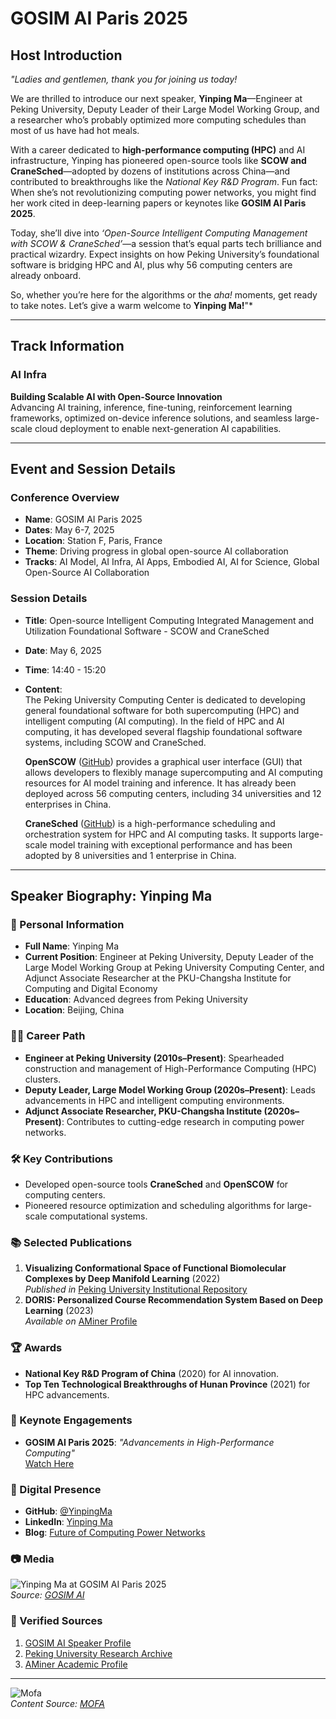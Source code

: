 
# GOSIM AI Paris 2025

## Host Introduction

*"Ladies and gentlemen, thank you for joining us today!*  

We are thrilled to introduce our next speaker, **Yinping Ma**—Engineer at Peking University, Deputy Leader of their Large Model Working Group, and a researcher who’s probably optimized more computing schedules than most of us have had hot meals.  

With a career dedicated to **high-performance computing (HPC)** and AI infrastructure, Yinping has pioneered open-source tools like **SCOW and CraneSched**—adopted by dozens of institutions across China—and contributed to breakthroughs like the *National Key R&D Program*. Fun fact: When she’s not revolutionizing computing power networks, you might find her work cited in deep-learning papers or keynotes like **GOSIM AI Paris 2025**.  

Today, she’ll dive into *‘Open-Source Intelligent Computing Management with SCOW & CraneSched’*—a session that’s equal parts tech brilliance and practical wizardry. Expect insights on how Peking University’s foundational software is bridging HPC and AI, plus why 56 computing centers are already onboard.  

So, whether you’re here for the algorithms or the *aha!* moments, get ready to take notes. Let’s give a warm welcome to **Yinping Ma!**"*  

---

## Track Information

### AI Infra  
**Building Scalable AI with Open-Source Innovation**  
Advancing AI training, inference, fine-tuning, reinforcement learning frameworks, optimized on-device inference solutions, and seamless large-scale cloud deployment to enable next-generation AI capabilities.

---

## Event and Session Details

### Conference Overview
- **Name**: GOSIM AI Paris 2025  
- **Dates**: May 6-7, 2025  
- **Location**: Station F, Paris, France  
- **Theme**: Driving progress in global open-source AI collaboration  
- **Tracks**: AI Model, AI Infra, AI Apps, Embodied AI, AI for Science, Global Open-Source AI Collaboration  

### Session Details
- **Title**: Open-source Intelligent Computing Integrated Management and Utilization Foundational Software - SCOW and CraneSched  
- **Date**: May 6, 2025  
- **Time**: 14:40 - 15:20  
- **Content**:  
  The Peking University Computing Center is dedicated to developing general foundational software for both supercomputing (HPC) and intelligent computing (AI computing). In the field of HPC and AI computing, it has developed several flagship foundational software systems, including SCOW and CraneSched.  

  **OpenSCOW** ([GitHub](https://github.com/PKUHPC/OpenSCOW)) provides a graphical user interface (GUI) that allows developers to flexibly manage supercomputing and AI computing resources for AI model training and inference. It has already been deployed across 56 computing centers, including 34 universities and 12 enterprises in China.  

  **CraneSched** ([GitHub](https://github.com/PKUHPC/CraneSched)) is a high-performance scheduling and orchestration system for HPC and AI computing tasks. It supports large-scale model training with exceptional performance and has been adopted by 8 universities and 1 enterprise in China.  

---

## Speaker Biography: Yinping Ma

### 🧠 Personal Information
- **Full Name**: Yinping Ma  
- **Current Position**: Engineer at Peking University, Deputy Leader of the Large Model Working Group at Peking University Computing Center, and Adjunct Associate Researcher at the PKU-Changsha Institute for Computing and Digital Economy  
- **Education**: Advanced degrees from Peking University  
- **Location**: Beijing, China  

### 🧑‍💻 Career Path
- **Engineer at Peking University (2010s–Present)**: Spearheaded construction and management of High-Performance Computing (HPC) clusters.  
- **Deputy Leader, Large Model Working Group (2020s–Present)**: Leads advancements in HPC and intelligent computing environments.  
- **Adjunct Associate Researcher, PKU-Changsha Institute (2020s–Present)**: Contributes to cutting-edge research in computing power networks.  

### 🛠️ Key Contributions
- Developed open-source tools **CraneSched** and **OpenSCOW** for computing centers.  
- Pioneered resource optimization and scheduling algorithms for large-scale computational systems.  

### 📚 Selected Publications
1. **Visualizing Conformational Space of Functional Biomolecular Complexes by Deep Manifold Learning** (2022)  
   *Published in* [Peking University Institutional Repository](https://ir.pku.edu.cn/browse?type=author&value=Ma%2C+Yinping&value_lang=en_US)  
2. **DORIS: Personalized Course Recommendation System Based on Deep Learning** (2023)  
   *Available on* [AMiner Profile](https://portal3.aminer.cn/profile/yinping-ma/65068217ea10f8257b39ab9d)  

### 🏆 Awards
- **National Key R&D Program of China** (2020) for AI innovation.  
- **Top Ten Technological Breakthroughs of Hunan Province** (2021) for HPC advancements.  

### 🎤 Keynote Engagements
- **GOSIM AI Paris 2025**: *"Advancements in High-Performance Computing"*  
  [Watch Here](https://paris2025.gosim.org/speakers/yinping-ma/)  

### 📱 Digital Presence
- **GitHub**: [@YinpingMa](https://github.com/YinpingMa)  
- **LinkedIn**: [Yinping Ma](https://www.linkedin.com/in/yinping-ma)  
- **Blog**: [Future of Computing Power Networks](https://yinpingma.com/blog/future-of-computing-power-networks)  

### 📷 Media
![Yinping Ma at GOSIM AI Paris 2025](https://paris2025.gosim.org/images/speakers/yinping-ma.jpg)  
*Source: [GOSIM AI](https://paris2025.gosim.org/speakers/yinping-ma/)*  

### 🔗 Verified Sources
1. [GOSIM AI Speaker Profile](https://paris2025.gosim.org/speakers/yinping-ma/)  
2. [Peking University Research Archive](https://ir.pku.edu.cn/browse?type=author&value=Ma%2C+Yinping&value_lang=en_US)  
3. [AMiner Academic Profile](https://portal3.aminer.cn/profile/yinping-ma/65068217ea10f8257b39ab9d)  

---

![Mofa](mofa.png)  
*Content Source: [MOFA](https://github.com/moxin-org/mofa)*  
